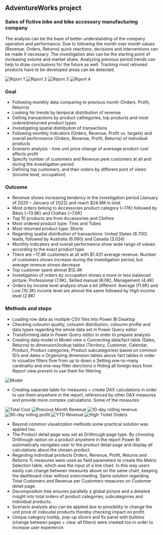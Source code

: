 ## AdventureWorks project
### Sales of fictive bike and bike accessory manufacturing company 
The analysis can be the base of better understanding of the company operation and performance. Due to following the month over month values (Revenue, Orders, Returns) quick reactions, decisions and interventions can be made if necessary. The investigation also can be the starting point of increasing volume and market share. Analyzing previous period trends can help to draw conclusions for the future as well. Tracking most retruned products have to be developed areas can be detected.

![Riport 1](https://github.com/user-attachments/assets/a7516a3d-7cb3-4c6b-af40-f3324fd346b0)
![Riport 2](https://github.com/user-attachments/assets/ebea22e3-e29a-4fb1-b950-d2aad23e6063)
![Riport 3](https://github.com/user-attachments/assets/3b38abf4-c535-44ac-8b05-7958be95d775)
![Riport 4](https://github.com/user-attachments/assets/c065fb3c-35cf-4983-b640-284144f8d74d)
### Goal
-	Following monthly data comparing to previous month (Orders, Profit, Returns)
-	Looking for trends by temporal distribution of revenue
-	Definig transactions by product cathegories, top products and most ordered/returned product types
-	Investigating spatial distribution of transactions
-	Following monthly indicators (Orders, Revenue, Profit vs. targets) and overall performance (Orders, Revenue, Profit, Returns) of individual products
-	Scenario analysis - how unit price change of avereage product cost affects profit
-	Specify number of customers and Revenue pere customers at all and during the investigation period
-	Defining top customers, and their orders by different pont of views (income level, occupation)
### Outcome
-	Revenue shows increasing tendency in the investigation period (January of 2020 – January of 2022) and reach $24.9M in total
-	Most orders belong to Accessories product category (~17K) followed by Bikes (~13.9K) and Clothes (~7.0K)
-	Top 10 products are from Accessories and Clothes
-	Most ordered product type: Tires and Tubes
-	Most returned product type: Shorts
-	Regarding spatial distribution of transactions: United States (8.700) leads, followed by Australia (6.060) and Canada (3.024)
-	Monthly indicators and overall performance show wide range of values according to the exact product type
-	There are ~17,4K customers at all with $1.431 average revenue. Number of customers shows increase during the investigation period, but average revenue shows decrease
-	Top customer spent almost $12.4K
-	Investigation of orders by occupation shows a more or less balanced picture: Professional (7.9K), Skilled manual (6.0K), Management (4.4K)
-	Orders by income level analysis show a bit different: Average (11.6K) and Low (10.3K) income level are almost the same followed by High income level (2.8K)
### Methods and steps
-	Loading row data as multiple CSV files into Power BI Desktop
-	Checking coloumn quality, coloumn distribution, coloumn profile and data types regarding the whole data set in Power Query editor
-	Transforming data in Power Query editor in order to prepare analysis
-	Creating data model in Model view
o	Connecting data/fact table (Sales, Returns) to dimension/lookup tables (Territory, Customer, Calendar, Product, Product categories, Product subcategories) based on common ID’s and dates
o	Organizing dimension tables above fact tables in order to vizualize filters flow from up to down
o	Setting one-to-many cardinality and one-way filter dierctions
o	Hiding all foreign keys from Report view prevent to use them for filtering

![Model](https://github.com/user-attachments/assets/df3b680b-950c-4e5f-9ab8-cd549e580996)
-	Creating separate table for measures + create DAX calculations in order to use them anywhere in the report, referenced by other DAX measures and provide more complex calculations. Some of the measures:

![Total Cost](https://github.com/user-attachments/assets/85fdb6f5-6af9-458e-a623-cfb7d6db4a8c)
![Previous Month Revenue](https://github.com/user-attachments/assets/e5f1c7c5-aca8-4205-8779-5e2caaf5ebfb)
![10-day rolling revenue](https://github.com/user-attachments/assets/62aaa5e3-9e78-456b-b08c-984d5ae53aa1)
![90-day rolling profit](https://github.com/user-attachments/assets/88751816-24ff-4ff2-ab5d-78042917a024)
![YTD Revenue](https://github.com/user-attachments/assets/2eb531d0-c526-410a-a2e9-cbd10b729659)
![High Ticket Orders](https://github.com/user-attachments/assets/5333ae30-8ec3-4708-b5e1-3e96da9919e4)
-	Beyond common visualization methods some practical solution was applied too.
-	The Product detail page was set as Drilltrough page type. By choosing Drilltrough option on a product anywhere in the report Power BI automatically navigates user to the product detail page and display all calculations about the chosen product.
-	Regarding individual products Orders, Revenue, Profit, Returns and Returns % measures were used as field parameters to create the Metric Selection table, which was the input of a line chart. In this way users easily can change between measures above on the same chart, keeping the dashboard clear without overcrowding. Same solution regarding Total Customers and Revenue per Customers measures on Customer detail page.
-	Decomposition tree ensures parallelly a global picture and a detailed insight into total orders of product categories, subcategories and individual products.
-	Scenario analysis also can be applied due to possibility to change the unit price of indivudal products thereby checking impact on profit.
-	Unique category tooltip, pop-up slicers and fix panel with buttons (change between pages + clear all filters) were created too in order to increase user experience.
